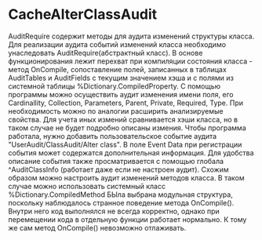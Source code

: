 # CacheAlterClassAudit
AuditRequire содержит методы для аудита изменений структуры класса. Для реализации аудита событий изменений класса необходимо унаследовать AuditRequire(абстрактный класс). В основе функционирования лежит перехват при компиляции состояния класса - метод OnCompile, сопоставление полей, записанных в таблицах AuditTables и AuditFields с текущим значением хэша и с полями из системной таблицы %Dictionary.CompiledProperty. С помощью программы можно осуществить аудит изменения имени поля, его Cardinallity, Collection, Parameters, Parent, Private, Required, Type. При необходимость можно по аналогии расширить анализируемые свойства. Для учета иных измений сравнивается хэши класса, но в таком случае не будет подробно описаны измения.
Чтобы программа работала, нужно добавить пользовательское событие аудита  "UserAudit/ClassAudit/Alter class". В поле Event Data при регистрации события может содержатся дополнительная информация. Для удобства описание события также просматривается с помощью глобала ^AuditClassInfo (работает даже если не настроен аудит).
Схожим образом можно настроить аудит изменений методов класса. В таком случае можно использовать системный класс %Dictionary.CompiledMethod
БЫла выбрана модульная структура, поскольку наблюдалось странное поведение метода OnCompile(). Внутри него код выполнялся не всегда корректно, однако при перемещении кода в отдельную функции работает нормально. К тому же сам метод OnCompile() невозможно отлаживать.
